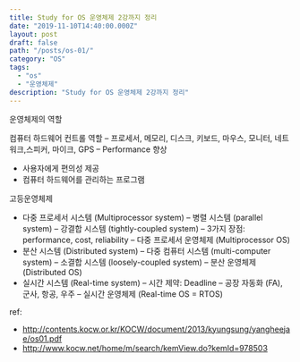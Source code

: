 ```yaml
---
title: Study for OS 운영체제 2강까지 정리
date: "2019-11-10T14:40:00.000Z"
layout: post
draft: false
path: "/posts/os-01/"
category: "OS"
tags:
  - "os"
  - "운영체제"
description: "Study for OS 운영체제 2강까지 정리"
---
```



운영체제의 역할

컴퓨터 하드웨어 컨트롤 역할
– 프로세서, 메모리, 디스크, 키보드, 마우스, 모니터, 네트워크,스피커, 마이크, GPS
– Performance 향상
- 사용자에게 편의성 제공
- 컴퓨터 하드웨어를 관리하는 프로그램

고등운영체제 

- 다중 프로세서 시스템 (Multiprocessor system)
	– 병렬 시스템 (parallel system) – 강결합 시스템 (tightly-coupled system) – 3가지 장점: performance, cost, reliability
	– 다중 프로세서 운영체제 (Multiprocessor OS)
- 분산 시스템 (Distributed system)
– 다중 컴퓨터 시스템 (multi-computer system) – 소결합 시스템 (loosely-coupled system) – 분산 운영체제 (Distributed OS)
- 실시간 시스템 (Real-time system)
	– 시간 제약: Deadline
	– 공장 자동화 (FA), 군사, 항공, 우주
	– 실시간 운영체제 (Real-time OS = RTOS)



ref:
- http://contents.kocw.or.kr/KOCW/document/2013/kyungsung/yangheejae/os01.pdf
- http://www.kocw.net/home/m/search/kemView.do?kemId=978503



